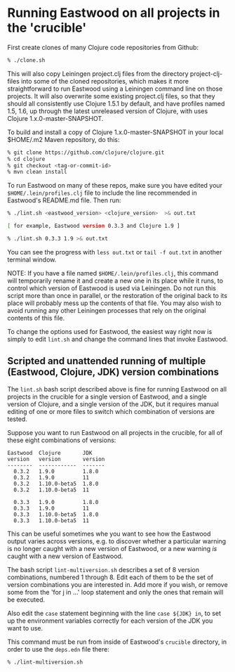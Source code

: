 # Running Eastwood on all projects in the 'crucible'

First create clones of many Clojure code repositories from Github:

```bash
% ./clone.sh
```

This will also copy Leiningen project.clj files from the directory
project-clj-files into some of the cloned repositories, which makes it
more straightforward to run Eastwood using a Leiningen command line on
those projects.  It will also overwrite some existing project.clj
files, so that they should all consistently use Clojure 1.5.1 by
default, and have profiles named 1.5, 1.6, up through the latest
unreleased version of Clojure, with uses Clojure
1.x.0-master-SNAPSHOT.

To build and install a copy of Clojure 1.x.0-master-SNAPSHOT in your
local $HOME/.m2 Maven repository, do this:

```bash
% git clone https://github.com/clojure/clojure.git
% cd clojure
% git checkout <tag-or-commit-id>
% mvn clean install
```

To run Eastwood on many of these repos, make sure you have edited your
`$HOME/.lein/profiles.clj` file to include the line recommended in
Eastwood's README.md file.  Then run:

```bash
% ./lint.sh <eastwood_version> <clojure_version>  >& out.txt

[ for example, Eastwood version 0.3.3 and Clojure 1.9 ]

% ./lint.sh 0.3.3 1.9 >& out.txt
```

You can see the progress with `less out.txt` or `tail -f out.txt` in
another terminal window.

NOTE: If you have a file named `$HOME/.lein/profiles.clj`, this
command will temporarily rename it and create a new one in its place
while it runs, to control which version of Eastwood is used via
Leiningen.  Do not run this script more than once in parallel, or the
restoration of the original back to its place will probably mess up
the contents of that file.  You may also wish to avoid running any
other Leiningen processes that rely on the original contents of this
file.

To change the options used for Eastwood, the easiest way right now is
simply to edit `lint.sh` and change the command lines that invoke
Eastwood.



## Scripted and unattended running of multiple (Eastwood, Clojure, JDK) version combinations

The `lint.sh` bash script described above is fine for running Eastwood
on all projects in the crucible for a single version of Eastwood, and
a single version of Clojure, and a single version of the JDK, but it
requires manual editing of one or more files to switch which
combination of versions are tested.

Suppose you want to run Eastwood on all projects in the crucible, for
all of these eight combinations of versions:

```
Eastwood  Clojure       JDK
version   version       version
--------  ------------  -------
  0.3.2   1.9.0         1.8.0
  0.3.2   1.9.0         11
  0.3.2   1.10.0-beta5  1.8.0
  0.3.2   1.10.0-beta5  11

  0.3.3   1.9.0         1.8.0
  0.3.3   1.9.0         11
  0.3.3   1.10.0-beta5  1.8.0
  0.3.3   1.10.0-beta5  11
```

This can be useful sometimes whe you want to see how the Eastwood
output varies across versions, e.g. to discover whether a particular
warning is no longer caught with a new version of Eastwood, or a new
warning _is_ caught with a new version of Eastwood.

The bash script `lint-multiversion.sh` describes a set of 8 version
combinations, numbered 1 through 8.  Edit each of them to be the set
of version combinations you are interested in.  Add more if you wish,
or remove some from the 'for j in ...' loop statement and only the
ones that remain will be executed.

Also edit the `case` statement beginning with the line `case ${JDK}
in`, to set up the environment variables correctly for each version of
the JDK you want to use.

This command must be run from inside of Eastwood's `crucible`
directory, in order to use the `deps.edn` file there:

```bash
% ./lint-multiversion.sh
```
